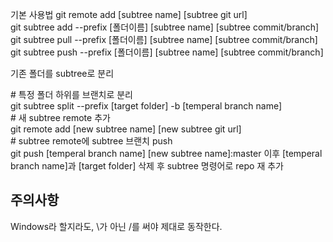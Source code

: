 기본 사용법
git remote add [subtree name] [subtree git url]  
git subtree add --prefix [폴더이름] [subtree name] [subtree commit/branch]  
git subtree pull --prefix [폴더이름] [subtree name] [subtree commit/branch]  
git subtree push --prefix [폴더이름] [subtree name] [subtree commit/branch]  
  
기존 폴더를 subtree로 분리  

\# 특정 폴더 하위를 브랜치로 분리  
git subtree split --prefix [target folder] -b [temperal branch name]  
\# 새 subtree remote 추가  
git remote add [new subtree name] [new subtree git url]  
\# subtree remote에 subtree 브랜치 push  
git push [temperal branch name] [new subtree name]:master 
이후 [temperal branch name]과 [target folder] 삭제 후 subtree 명령어로 repo 재 추가

## 주의사항
Windows라 할지라도, \가 아닌 /를 써야 제대로 동작한다.
